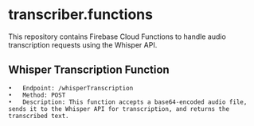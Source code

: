 # transcriber.functions
 This repository contains Firebase Cloud Functions to handle audio transcription requests using the Whisper API.

## Whisper Transcription Function

	•	Endpoint: /whisperTranscription
	•	Method: POST
	•	Description: This function accepts a base64-encoded audio file, sends it to the Whisper API for transcription, and returns the transcribed text.

